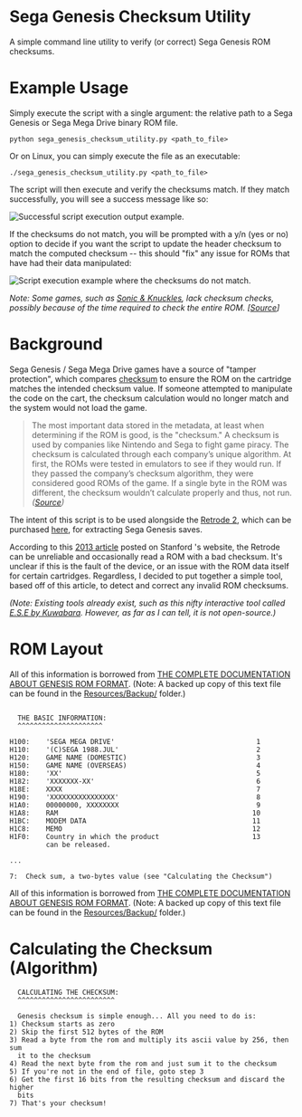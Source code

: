 # Sega Genesis Checksum Utility
A simple command line utility to verify (or correct) Sega Genesis ROM checksums.

# Example Usage

Simply execute the script with a single argument: the relative path to a Sega Genesis or Sega Mega Drive binary ROM file.

```
python sega_genesis_checksum_utility.py <path_to_file>
```

Or on Linux, you can simply execute the file as an executable:

```
./sega_genesis_checksum_utility.py <path_to_file>
```

The script will then execute and verify the checksums match. If they match successfully, you will see a success message like so:

![Successful script execution output example.](https://i.imgur.com/XjasEpn.jpg)

If the checksums do not match, you will be prompted with a y/n (yes or no) option to decide if you want the script to update the header checksum to match the computed checksum -- this should "fix" any issue for ROMs that have had their data manipulated:

![Script execution example where the checksums do not match.](https://i.imgur.com/OXdRET2.jpg)

*Note: Some games, such as [Sonic & Knuckles](https://en.wikipedia.org/wiki/Sonic_%26_Knuckles), lack checksum checks, possibly because of the time required to check the entire ROM. [[Source](https://segaretro.org/Checksum)]*

# Background

Sega Genesis / Sega Mega Drive games have a source of "tamper protection", which compares [checksum](https://en.wikipedia.org/wiki/Checksum) to ensure the ROM on the cartridge matches the intended checksum value. If someone attempted to manipulate the code on the cart, the checksum calculation would no longer match and the system would not load the game.

> The most important data stored in the metadata, at least when determining if the ROM is good, is the "checksum." A checksum is used by companies like Nintendo and Sega to fight game piracy. The checksum is calculated through each company’s unique algorithm. At first, the ROMs were tested in emulators to see if they would run. If they passed the company’s checksum algorithm, they were considered good ROMs of the game. If a single byte in the ROM was different, the checksum wouldn’t calculate properly and thus, not run.
*([Source](https://web.stanford.edu/group/htgg/cgi-bin/drupal/?q=node/1179))*

The intent of this script is to be used alongside the [Retrode 2](http://www.retrode.org/), which can be purchased [here](https://www.dragonbox.de/en/71-retrode-2-cart-reader-4260416650091.html?search_query=retrode&results=7), for extracting Sega Genesis saves.

According to this [2013 article](https://web.stanford.edu/group/htgg/cgi-bin/drupal/?q=node/1179) posted on Stanford 's website, the Retrode can be unreliable and occasionally read a ROM with a bad checksum. It's unclear if this is the fault of the device, or an issue with the ROM data itself for certain cartridges. Regardless, I decided to put together a simple tool, based off of this article, to detect and correct any invalid ROM checksums.

*(Note: Existing tools already exist, such as this nifty interactive tool called [E.S.E by Kuwabara](https://www.romhacking.net/utilities/342/). However, as far as I can tell, it is not open-source.)*

# ROM Layout

All of this information is borrowed from [THE COMPLETE DOCUMENTATION ABOUT GENESIS ROM FORMAT](http://www.emulatronia.com/doctec/consolas/megadrive/genesis_rom.txt). (Note: A backed up copy of this text file can be found in the [Resources/Backup/](https://github.com/mrhappyasthma/Sega-Genesis-Checksum-Utility/blob/master/Resources/Backup/) folder.)

```

  THE BASIC INFORMATION:
  ^^^^^^^^^^^^^^^^^^^^^

H100:    'SEGA MEGA DRIVE'                                   1
H110:    '(C)SEGA 1988.JUL'                                  2
H120:    GAME NAME (DOMESTIC)                                3
H150:    GAME NAME (OVERSEAS)                                4
H180:    'XX'                                                5
H182:    'XXXXXXX-XX'                                        6
H18E:    XXXX                                                7
H190:    'XXXXXXXXXXXXXXXX'                                  8
H1A0:    00000000, XXXXXXXX                                  9
H1A8:    RAM                                                10
H1BC:    MODEM DATA                                         11
H1C8:    MEMO                                               12
H1F0:    Country in which the product                       13
         can be released.
         
...

7:  Check sum, a two-bytes value (see "Calculating the Checksum")
```

All of this information is borrowed from [THE COMPLETE DOCUMENTATION ABOUT GENESIS ROM FORMAT](http://www.emulatronia.com/doctec/consolas/megadrive/genesis_rom.txt). (Note: A backed up copy of this text file can be found in the [Resources/Backup/](https://github.com/mrhappyasthma/Sega-Genesis-Checksum-Utility/blob/master/Resources/Backup/) folder.)


# Calculating the Checksum (Algorithm)

```
  CALCULATING THE CHECKSUM:
  ^^^^^^^^^^^^^^^^^^^^^^^^

  Genesis checksum is simple enough... All you need to do is:
1) Checksum starts as zero
2) Skip the first 512 bytes of the ROM
3) Read a byte from the rom and multiply its ascii value by 256, then sum
  it to the checksum
4) Read the next byte from the rom and just sum it to the checksum
5) If you're not in the end of file, goto step 3
6) Get the first 16 bits from the resulting checksum and discard the higher
  bits
7) That's your checksum!
```
